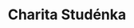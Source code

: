 ---
id: 39b6cce7-972c-411e-a796-9c94baca2eb6
title: Charita Studénka
price: 10000
year: 2019
description: Domov pro seniory – podpora záměru postavit novou budovu
kouskovani: true
locationName: undefined
position:
  lng: 18.036382518003595
  lat: 49.7177888394657
---